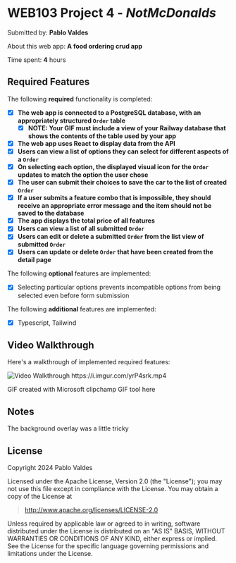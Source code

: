 # WEB103 Project 4 - *NotMcDonalds*

Submitted by: **Pablo Valdes**

About this web app: **A food ordering crud app**

Time spent: **4** hours

## Required Features

The following **required** functionality is completed:

<!-- Make sure to check off completed functionality below -->
- [x] **The web app is connected to a PostgreSQL database, with an appropriately structured `Order` table**
  - [x] **NOTE: Your GIF must include a view of your Railway database that shows the contents of the table used by your app**
- [x] **The web app uses React to display data from the API**
- [x] **Users can view a list of options they can select for different aspects of a `Order`**
- [x] **On selecting each option, the displayed visual icon for the `Order` updates to match the option the user chose**
- [x] **The user can submit their choices to save the car to the list of created `Order`**
- [x] **If a user submits a feature combo that is impossible, they should receive an appropriate error message and the item should not be saved to the database**
- [x] **The app displays the total price of all features**
- [x] **Users can view a list of all submitted `Order`**
- [X] **Users can edit or delete a submitted `Order` from the list view of submitted `Order`**
- [x] **Users can update or delete `Order` that have been created from the detail page**

The following **optional** features are implemented:

- [x] Selecting particular options prevents incompatible options from being selected even before form submission

The following **additional** features are implemented:

- [x] Typescript, Tailwind

## Video Walkthrough

Here's a walkthrough of implemented required features:

<img src='https://i.imgur.com/yrP4srk.mp4' title='Video Walkthrough' width='' alt='Video Walkthrough' />
https://i.imgur.com/yrP4srk.mp4

GIF created with Microsoft clipchamp  GIF tool here

## Notes

The background overlay was a little tricky

## License

Copyright 2024 Pablo Valdes

Licensed under the Apache License, Version 2.0 (the "License"); you may not use this file except in compliance with the License. You may obtain a copy of the License at

> http://www.apache.org/licenses/LICENSE-2.0

Unless required by applicable law or agreed to in writing, software distributed under the License is distributed on an "AS IS" BASIS, WITHOUT WARRANTIES OR CONDITIONS OF ANY KIND, either express or implied. See the License for the specific language governing permissions and limitations under the License.
